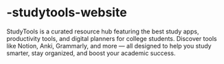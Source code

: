 # -studytools-website
StudyTools is a curated resource hub featuring the best study apps, productivity tools, and digital planners for college students. Discover tools like Notion, Anki, Grammarly, and more — all designed to help you study smarter, stay organized, and boost your academic success.
